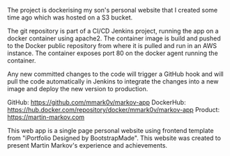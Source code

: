 The project is dockerising my son's personal website that I created some time ago which was hosted on a S3 bucket.

The git repository is part of a CI/CD Jenkins project, running the app on a docker container using apache2. The container image is build and pushed to the Docker public repository from where it is pulled and run in an AWS instance. The container exposes port 80 on the docker agent running the container.

Any new committed changes to the code will trigger a GitHub hook and will pull the code automatically in Jenkins to integrate the changes into a new image and deploy the new version to production.

GitHub: https://github.com/mmark0v/markov-app
DockerHub: https://hub.docker.com/repository/docker/mmark0v/markov-app
Product: https://martin-markov.com

This web app is a single page personal website using frontend template from "iPortfolio Designed by BootstrapMade". This website was created to present Martin Markov's experience and achievements.
